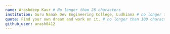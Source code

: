 ```yaml
---
name: Arashdeep Kaur # No longer than 28 characters
institution: Guru Nanak Dev Engineering College, Ludhiana # no longer than 58 characters
quote: Find your own dream and work on it. # no longer than 100 characters, avoid using quotes(") to guarantee the format remains the same.
github_user: arash0412
---
```

